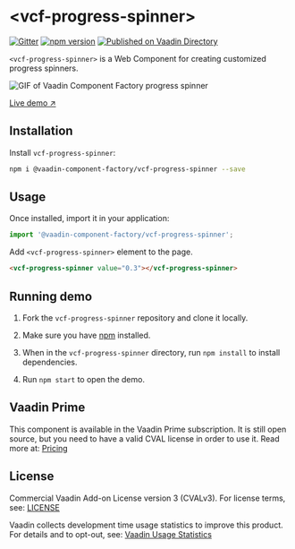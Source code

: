 # &lt;vcf-progress-spinner&gt;

[![Gitter](https://badges.gitter.im/Join%20Chat.svg)](https://gitter.im/vaadin/web-components?utm_source=badge&utm_medium=badge&utm_campaign=pr-badge)
[![npm version](https://badgen.net/npm/v/@vaadin-component-factory/vcf-progress-spinner)](https://www.npmjs.com/package/@vaadin-component-factory/vcf-progress-spinner)
[![Published on Vaadin Directory](https://img.shields.io/badge/Vaadin%20Directory-published-00b4f0.svg)](https://vaadin.com/directory/component/vaadin-component-factoryvcf-progress-spinner)

`<vcf-progress-spinner>` is a Web Component for creating customized progress spinners.

![GIF of Vaadin Component Factory progress spinner](https://user-images.githubusercontent.com/3392815/86607970-a154e200-bfb2-11ea-9b1b-dec5d9e1dd64.gif)

[Live demo ↗](https://vcf-progress-spinner.netlify.app)

## Installation

Install `vcf-progress-spinner`:

```sh
npm i @vaadin-component-factory/vcf-progress-spinner --save
```

## Usage

Once installed, import it in your application:

```js
import '@vaadin-component-factory/vcf-progress-spinner';
```

Add `<vcf-progress-spinner>` element to the page.

```html
<vcf-progress-spinner value="0.3"></vcf-progress-spinner>
```

## Running demo

1. Fork the `vcf-progress-spinner` repository and clone it locally.

1. Make sure you have [npm](https://www.npmjs.com/) installed.

1. When in the `vcf-progress-spinner` directory, run `npm install` to install dependencies.

1. Run `npm start` to open the demo.

## Vaadin Prime

This component is available in the Vaadin Prime subscription. It is still open source, but you need to have a valid CVAL license in order to use it. Read more at: [Pricing](https://vaadin.com/pricing)

## License

Commercial Vaadin Add-on License version 3 (CVALv3). For license terms, see: [LICENSE](https://github.com/vaadin-component-factory/vcf-progress-spinner/blob/master/LICENSE)

Vaadin collects development time usage statistics to improve this product. For details and to opt-out, see: [Vaadin Usage Statistics](https://github.com/vaadin/vaadin-usage-statistics)

